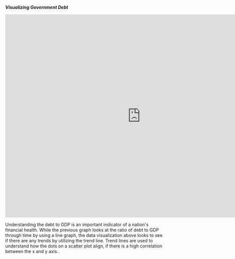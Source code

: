  <i> <b>Visualizing Government Debt</b> </i>

<iframe src="https://data.oecd.org/chart/6Bn1" width="860" height="645" style="border: 0" mozallowfullscreen="true" webkitallowfullscreen="true" allowfullscreen="true"><a href="https://data.oecd.org/chart/6Bn1" target="_blank">OECD Chart: General government debt, Total, % of GDP, Annual, 2020</a></iframe>

<div class="flourish-embed flourish-chart" data-src="visualisation/8567971"><script src="https://public.flourish.studio/resources/embed.js"></script></div>



<div class="flourish-embed flourish-scatter" data-src="visualisation/8568259"><script src="https://public.flourish.studio/resources/embed.js"></script></div>

Understanding the debt to GDP is an important indicator of a nation's financial health. While the previous graph looks at the ratio of debt to GDP through time by using a line graph, the data visualization above looks to see if there are any trends by utilizing the trend line. Trend lines are used to understand how the dots on a scatter plot align, if there is a high correlation between the x and y axis.  
